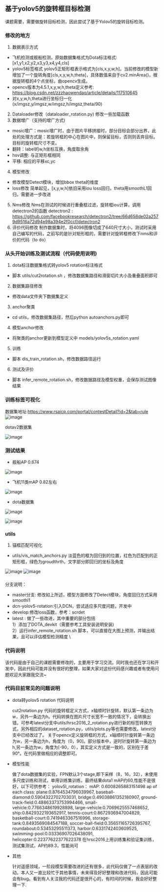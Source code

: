 
## 基于yolov5的旋转框目标检测
课题需要，需要做旋转目标检测，因此尝试了基于Yolov5的旋转目标检测。

### 修改的地方
1. 数据表示方式
- 飞机检测或舰船检测，原始数据集格式为Dota标注格式:
    [x1,y1,x2,y2,x3,y3,x4,y4,cls]
- yolov5标签格式
  yolov5正矩形框表示格式为[cls,x,y,w,h]，当前修改的模型新增加了一个旋转角度[cls,x,y,w,h,theta]，具体数值来自于cv2.minArea()，根据旋转框的4个点坐标，由opencv生成。
- opencv版本为4.5.1,x,y,w,h,theta定义参考:
   https://blog.csdn.net/zzzhaowendao/article/details/117510645
- 对x,y,w,h,theta进行坐标归一化
   (x/imgsz,y/imgsz,w/imgsz,h/imgsz,theta/90)
2. Dataloader修改（dataloader_rotation.py)
   修改一些加载函数
3. 数据增广（支持的增广方式)
- mosic增广：mosic增广时，由于图片平移拼接时，部分目标会部分出界，此处的处理方式是：若旋转框的中心在图片中，则保留目标，否则则丢弃目标。目标的旋转框尺寸不变。
- 翻转：label的w,h坐标互换，角度取余角
- hsv调整: 与正矩形框相同
- 平移: 相应的平移xc,yc
4. 模型修改
- 修改模型Detect模块，增加bbox theta的维度
- loss修改
  简单起见，[x,y,w,h]依旧采用iou loss回归，theta用smoothL1回归，需要进一步改进
5. Nms修改
   Nms在测试的时候进行重叠框过滤，旋转框iou计算，调用detectron2的函数
   detectron2 : https://github.com/facebookresearch/detectron2/tree/66d658de02a2579d9516a72d94e98a394e2f0ccf/detectron2
6. 评价代码修改
   制作数据集时，将4096图像切成了640尺寸大小，测试时采用自己编写的代码，之前写的是针对矩形框的，需要针对旋转框修改下nms和评价的代码（to do）
### 从头开始训练及测试流程（代码使用说明)
1. dota标注数据集格式转yolov5 rotation标注格式
- 脚本 utils/cut2rotation.sh ，修改数据集路径和滑窗切片大小及重叠面积即可
2. 数据集路径修改 
- 修改data文件夹下数据集定义
3. anchor聚类
- cd utils，修改数据集路径，然后python autoanchors.py即可
4. 模型anchor修改
- 将聚类的anchor更新到模型定义中 models/yolov5s_rotation.yaml
5. 训练
- 脚本 dis_train_rotation.sh，修改数据路径运行
6. 测试及评价
- 脚本 infer_remote_rotation.sh，修改数据路径及模型权重，会保存测试图像结果
### 训练标签可视化
数据集地址:https://www.rsaicp.com/portal/contestDetail?id=2&tab=rule
![image](https://user-images.githubusercontent.com/49705914/129001296-1397d0ba-75bb-4a4d-ac70-26abaf0f0bc5.png)

dotav2数据集

![image](https://user-images.githubusercontent.com/49705914/129298756-d16c4855-b508-4ca3-a2d4-21fc3105ff1c.png)

### 测试结果
- 舰船AP       0.674

![image](https://user-images.githubusercontent.com/49705914/128113280-3f72c644-9297-4885-bf63-780a2f230124.png)
- 飞机11类mAP  0.82左右

![image](https://user-images.githubusercontent.com/49705914/128284942-27fe2008-83eb-47c2-8754-204cef5e60ad.png)

- dota数据集

![image](https://user-images.githubusercontent.com/49705914/134128980-6df7dfcf-a743-4e40-8195-1af6971c4ee8.png)

![image](https://user-images.githubusercontent.com/49705914/134129967-9fedab65-5b71-4271-ade6-ab86dd14a910.png)



### utils
1. 锚框匹配可视化 
- utils/vis_match_anchors.py 
淡蓝色的框为回归到的位置，红色为匹配到的正矩形框，绿色为groudthrth，文字部分即回归的坐标及角度

![image](https://user-images.githubusercontent.com/49705914/128320551-6e9ddbdd-70bf-4ab2-a0db-4c365853240d.png)
![image](https://user-images.githubusercontent.com/49705914/128320616-c4b394d4-45cf-4ed8-acd1-e043bf02b034.png)


###
分支说明：
- master分支: 修改如上所述，模型方面修改了Detect模块，角度回归方式采用smoothl1
- dcn-yolov5-rotation:引入DCN，尝试适应多尺度问题，开发中
- develop:修改loss函数，参考：scrdet
- latest : 做了一些改进，其中重要的部分包括 \
  1）添加了DOTA_devkit（需要参考工具安装说明安装) \
  2）运行infer_remote_rotation.sh 脚本，可以直接在大图上预测，并输出结果，且可以评估模型检测精度 \
### 代码说明
该代码是由于自己的课题需要修改的，主要用于学习交流。同时我也还在学习和开发中，因此代码可能并没有很好的整理，如果大家对这份代码感兴趣或者有使用问题欢迎大家跟我交流~

### 代码目前常见的问题说明
- dota转yolov5 rotation 代码说明 

   cut2rotation.py 代码的旋转框定义方式，x轴顺时针旋转，默认第一条边为w，另外一条边为h。代码转换在图片尺寸长宽不一致的情况下，会转换出错。可参考latest分支中utils/hrsc2016_2_rotation.py进行新的标签转换方式，另外相应的dataset_rotation.py，utils/plots.py等也需要修改。latest分支中已经改过了。
   关于opencv定义旋转框的方式，x轴顺时针旋转第一条边为w，另一条边为h，角度为（0，90]。部分版本中，逆时针旋转第一条边为h,另一条边为w，角度为[-90，0），其实定义方式是一致的，区别在于差90°。在代码里做相应的调整即可。
- 模型性能

  做了dota数据集的实验，FPN默认3个stage,即下采样（8，16，32），未使用多尺度训练和测试，单用训练集训练，最终结果dota1 mAP约60,性能不是很好，以下可供参考：
  yolov5l_rotation：
  mAP: 0.6008265883151498
  ap of each class: plane:0.8764534796039967, baseball-diamond:0.5904322702703031, bridge:0.49038861352180907, ground-track-field:0.48863373753994466, small-   vehicle:0.7766348619928898, large-vehicle:0.7069625557468652, ship:0.8429322193652917, tennis-court:0.8672936947004829, basketball-court:0.7419463367516996, storage-tank:0.8493569084547188, soccer-ball-field:0.35651165726395767, roundabout:0.53453295511373, harbor:0.6331742403609525, swimming-pool:0.03336907026438091, helicopter:0.22377622377622378
  在hrsc2016上用训练集和验证集训练，测试集测试，AP约89.3，性能尚可
- 其他

  针对遥感领域，一阶段模型需要改进的还有很多，此代码仅做了一点表层的改动。本人又一直比较忙于其他事情，未来得及好好整理和改进代码，因此可能会有bug。看到有人关注我的代码还是很开心的，有时间的时候，我会好好整理一下.





  

  

